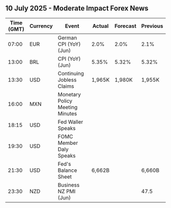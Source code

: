 ## 10 July 2025 - Moderate Impact Forex News

| Time (GMT) | Currency | Event | Actual | Forecast | Previous |
|------|----------|-------|--------|----------|----------|
| 07:00 | EUR | German CPI (YoY) (Jun) | 2.0% | 2.0% | 2.1% |
| 13:00 | BRL | CPI (YoY) (Jun) | 5.35% | 5.32% | 5.32% |
| 13:30 | USD | Continuing Jobless Claims | 1,965K | 1,980K | 1,955K |
| 16:00 | MXN | Monetary Policy Meeting Minutes |  |  |  |
| 18:15 | USD | Fed Waller Speaks |  |  |  |
| 19:30 | USD | FOMC Member Daly Speaks |  |  |  |
| 21:30 | USD | Fed's Balance Sheet | 6,662B |  | 6,660B |
| 23:30 | NZD | Business NZ PMI (Jun) |  |  | 47.5 |
